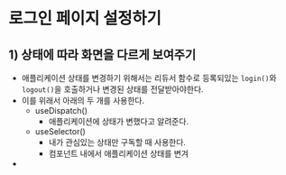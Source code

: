 # 로그인 페이지 설정하기
## 1) 상태에 따라 화면을 다르게 보여주기
- 애플리케이션 상태를 변경하기 위해서는 리듀서 함수로 등록되있는 `login()`와 `logout()`을 호출하거나 변경된 상태를 전달받아야한다.
- 이를 위래서 아래의 두 개를 사용한다.
	- useDispatch()
		- 애플리케이션에 상태가 변했다고 알려준다.
	- useSelector()
		- 내가 관심있는 상태만 구독할 때 사용한다.
		- 컴포넌트 내에서 애플리케이션 상태를 변겨
- 